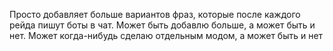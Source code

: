 Просто добавляет больше вариантов фраз, которые после каждого рейда пишут боты в чат. Может быть добавлю больше, а может быть и нет. Может когда-нибудь сделаю отдельным модом, а может быть и нет